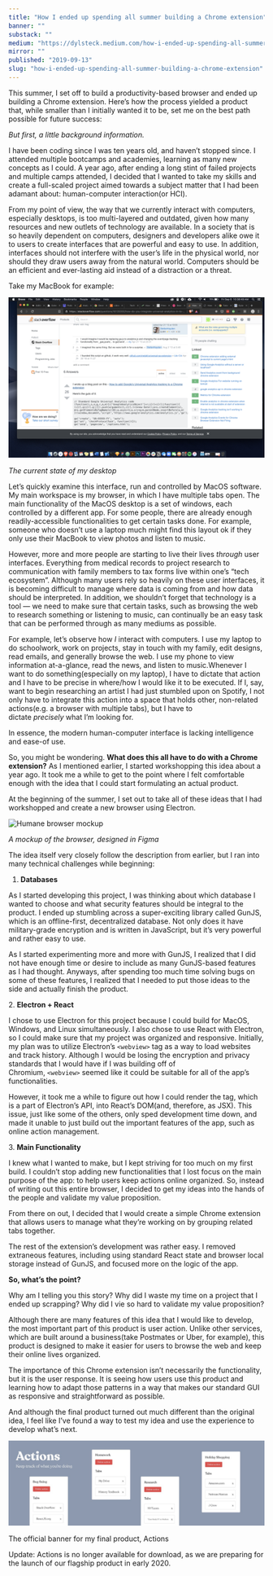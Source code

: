 ```yaml
---
title: "How I ended up spending all summer building a Chrome extension"
banner: ""
substack: ""
medium: "https://dylsteck.medium.com/how-i-ended-up-spending-all-summer-building-a-chrome-extension-b084a68edf5a"
mirror: ""
published: "2019-09-13"
slug: "how-i-ended-up-spending-all-summer-building-a-chrome-extension"
---
```


This summer, I set off to build a productivity-based browser and ended up building a Chrome extension. Here’s how the process yielded a product that, while smaller than I initially wanted it to be, set me on the best path possible for future success:

_But first, a little background information._

I have been coding since I was ten years old, and haven’t stopped since. I attended multiple bootcamps and academies, learning as many new concepts as I could. A year ago, after ending a long stint of failed projects and multiple camps attended, I decided that I wanted to take my skills and create a full-scaled project aimed towards a subject matter that I had been adamant about: human-computer interaction(or HCI).

From my point of view, the way that we currently interact with computers, especially desktops, is too multi-layered and outdated, given how many resources and new outlets of technology are available. In a society that is so heavily dependent on computers, designers and developers alike owe it to users to create interfaces that are powerful and easy to use. In addition, interfaces should not interfere with the user’s life in the physical world, nor should they draw users away from the natural world. Computers should be an efficient and ever-lasting aid instead of a distraction or a threat.

Take my MacBook for example:

![The current state of my desktop](Media/MyOldDesktopScreenshot.png)

*The current state of my desktop*

Let’s quickly examine this interface, run and controlled by MacOS software. My main workspace is my browser, in which I have multiple tabs open. The main functionality of the MacOS desktop is a set of windows, each controlled by a different app. For some people, there are already enough readily-accessible functionalities to get certain tasks done. For example, someone who doesn’t use a laptop much might find this layout ok if they only use their MacBook to view photos and listen to music.

However, more and more people are starting to live their lives _through_ user interfaces. Everything from medical records to project research to communication with family members to tax forms live within one’s “tech ecosystem”. Although many users rely so heavily on these user interfaces, it is becoming difficult to manage where data is coming from and how data should be interpreted. In addition, we shouldn’t forget that technology is a tool — we need to make sure that certain tasks, such as browsing the web to research something or listening to music, can continually be an easy task that can be performed through as many mediums as possible.

For example, let’s observe how _I_ interact with computers. I use my laptop to do schoolwork, work on projects, stay in touch with my family, edit designs, read emails, and generally browse the web. I use my phone to view information at-a-glance, read the news, and listen to music.Whenever I want to do something(especially on my laptop), I have to dictate that action and I have to be precise in where/how I would like it to be executed. If I, say, want to begin researching an artist I had just stumbled upon on Spotify, I not only have to integrate this action into a space that holds other, non-related actions(e.g. a browser with multiple tabs), but I have to dictate _precisely_ what I’m looking for.

In essence, the modern human-computer interface is lacking intelligence and ease-of use.

So, you might be wondering. **What does this all have to do with a Chrome extension?** As I mentioned earlier, I started workshopping this idea about a year ago. It took me a while to get to the point where I felt comfortable enough with the idea that I could start formulating an actual product.

At the beginning of the summer, I set out to take all of these ideas that I had workshopped and create a new browser using Electron.

![Humane browser mockup](HumaneBrowserMockup.png)

*A mockup of the browser, designed in Figma*

The idea itself very closely follow the description from earlier, but I ran into many technical challenges while beginning:

1.  **Databases**

As I started developing this project, I was thinking about which database I wanted to choose and what security features should be integral to the product. I ended up stumbling across a super-exciting library called GunJS, which is an offline-first, decentralized database. Not only does it have military-grade encryption and is written in JavaScript, but it’s very powerful and rather easy to use.

As I started experimenting more and more with GunJS, I realized that I did not have enough time or desire to include as many GunJS-based features as I had thought. Anyways, after spending too much time solving bugs on some of these features, I realized that I needed to put those ideas to the side and actually finish the product.

2. **Electron + React**

I chose to use Electron for this project because I could build for MacOS, Windows, and Linux simultaneously. I also chose to use React with Electron, so I could make sure that my project was organized and responsive. Initially, my plan was to utilize Electron’s `<webview>` tag as a way to load websites and track history. Although I would be losing the encryption and privacy standards that I would have if I was building off of Chromium, `<webview>` seemed like it could be suitable for all of the app’s functionalities.

However, it took me a while to figure out how I could render the tag, which is a part of Electron’s API, into React’s DOM(and, therefore, as JSX). This issue, just like some of the others, only sped development time down, and made it unable to just build out the important features of the app, such as online action management.

3. **Main Functionality**

I knew what I wanted to make, but I kept striving for too much on my first build. I couldn’t stop adding new functionalities that I lost focus on the main purpose of the app: to help users keep actions online organized. So, instead of writing out this entire browser, I decided to get my ideas into the hands of the people and validate my value proposition.

From there on out, I decided that I would create a simple Chrome extension that allows users to manage what they’re working on by grouping related tabs together.

The rest of the extension’s development was rather easy. I removed extraneous features, including using standard React state and browser local storage instead of GunJS, and focused more on the logic of the app.

**So, what’s the point?**

Why am I telling you this story? Why did I waste my time on a project that I ended up scrapping? Why did I vie so hard to validate my value proposition?

Although there are many features of this idea that I would like to develop, the most important part of this product is user action. Unlike other services, which are built around a business(take Postmates or Uber, for example), this product is designed to make it easier for users to browse the web and keep their online lives organized.

The importance of this Chrome extension isn’t necessarily the functionality, but it is the user response. It is seeing how users use this product and learning how to adapt those patterns in a way that makes our standard GUI as responsive and straightforward as possible.

And although the final product turned out much different than the original idea, I feel like I’ve found a way to test my idea and use the experience to develop what’s next.

![Actions Chrome extension banner](Media/ActionsChromeExtBanner.jpeg)

The official banner for my final product, Actions

Update: Actions is no longer available for download, as we are preparing for the launch of our flagship product in early 2020.